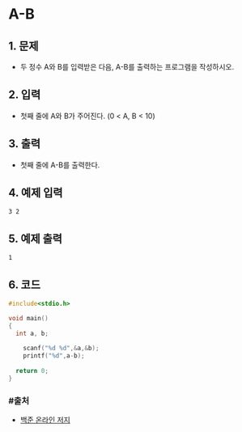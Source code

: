 # A-B

## 1. 문제

- 두 정수 A와 B를 입력받은 다음, A-B를 출력하는 프로그램을 작성하시오.

## 2. 입력
- 첫째 줄에 A와 B가 주어진다. (0 < A, B < 10)

## 3. 출력

- 첫째 줄에 A-B를 출력한다.


## 4. 예제 입력
```
3 2
```

## 5. 예제 출력
```
1
```

## 6. 코드

```c++
#include<stdio.h>

void main()
{
  int a, b;
    
	scanf("%d %d",&a,&b);
	printf("%d",a-b);
  
  return 0;
}
```



### #출처

- [백준 온라인 저지](https://www.acmicpc.net/problem/1001)
